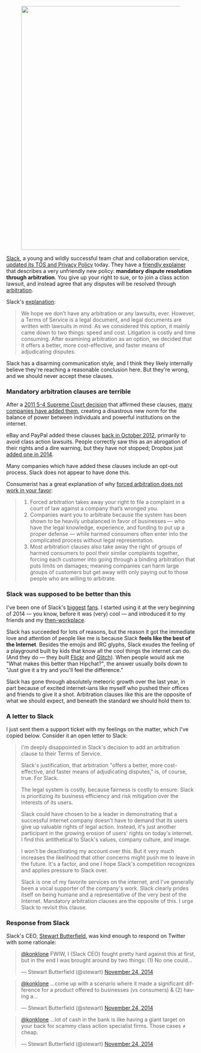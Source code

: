 <figure>
<a target="_blank" href="http://lance.wordpress.com/2014/10/30/slack-hq/"><img src="/assets/images/blog/slack/slack-hq.jpg" style="width: 650px"></a>
</figure>

[Slack](https://slack.com), a young and wildly successful team chat and collaboration service, [updated its TOS and Privacy Policy](http://slackhq.com/post/103473448150/slacks-policy-update) today. They have a [friendly explainer](https://slack.zendesk.com/hc/en-us/articles/203950296) that describes a very unfriendly new policy: **mandatory dispute resolution through arbitration**. You give up your right to sue, or to join a class action lawsuit, and instead agree that any disputes will be resolved through [arbitration](https://en.wikipedia.org/wiki/Arbitration_in_the_United_States).

Slack's [explanation](https://slack.zendesk.com/hc/en-us/articles/203950296#arbitration):

> We hope we don’t have any arbitration or any lawsuits, ever. However, a Terms of Service is a legal document, and legal documents are written with lawsuits in mind. As we considered this option, it mainly came down to two things: speed and cost. Litigation is costly and time consuming. After examining arbitration as an option, we decided that it offers a better, more cost-effective, and faster means of adjudicating disputes.

Slack has a disarming communication style, and I think they likely internally believe they're reaching a reasonable conclusion here. But they're wrong, and we should never accept these clauses.

### Mandatory arbitration clauses are terrible

After a [2011 5-4 Supreme Court decision](https://en.wikipedia.org/wiki/AT%26T_Mobility_v._Concepcion) that affirmed these clauses, [many companies have added them](http://www.citizen.org/rigged-justice-rogues-gallery), creating a disastrous new norm for the balance of power between individuals and powerful institutions on the internet. 

eBay and PayPal added these clauses [back in October 2012](http://consumerist.com/2012/10/09/paypal-slips-forced-arbitration-clause-into-user-agreement-gives-you-until-dec-1-to-opt-out/), primarily to avoid class action lawsuits. People correctly saw this as an abrogation of their rights and a dire warning, but they have not stopped; Dropbox just [added one in 2014](http://consumerist.com/2014/02/21/dropbox-jumps-on-forced-arbitration-bandwagon-but-offers-online-opt-out/).

Many companies which have added these clauses include an opt-out process. Slack does not appear to have done this.

Consumerist has a great explanation of why [forced arbitration does not work in your favor](http://consumerist.com/2014/02/25/why-you-should-opt-out-of-forced-arbitration-in-3-sentences/):

> 1. Forced arbitration takes away your right to file a complaint in a court of law against a company that’s wronged you.
> 2. Companies want you to arbitrate because the system has been shown to be heavily unbalanced in favor of businesses — who have the legal knowledge, experience, and funding to put up a proper defense — while harmed consumers often enter into the complicated process without legal representation.
> 3. Most arbitration clauses also take away the right of groups of harmed consumers to pool their similar complaints together, forcing each customer into going through a binding arbitration that puts limits on damages; meaning companies can harm large groups of customers but get away with only paying out to those people who are willing to arbitrate.

### Slack was supposed to be better than this

I've been one of Slack's [biggest](https://twitter.com/konklone/status/463767312818917376) [fans](https://twitter.com/konklone/status/501723350495133696). I started using it at the very beginning of 2014 — you know, before it was (very) cool — and introduced it to my friends and my [then-workplace](https://sunlightfoundation.com).

Slack has succeeded for lots of reasons, but the reason it got the immediate love and attention of people like me is because Slack **feels like the best of the Internet**. Besides the emojis and IRC glyphs, Slack exudes the feeling of a playground built by kids that know all the cool things the internet can do. (And they do — they built [Flickr](https://www.flickr.com/) and [Glitch](https://en.wikipedia.org/wiki/Glitch_(video_game))). When people would ask me "What makes this better than Hipchat?", the answer usually boils down to "Just give it a try and you'll feel the difference."

Slack has gone through absolutely meteoric growth over the last year, in part because of excited internet-ians like myself who pushed their offices and friends to give it a shot. Arbitration clauses like this are the opposite of what we should expect, and beneath the standard we should hold them to.

### A letter to Slack

I just sent them a support ticket with my feelings on the matter, which I've copied below. Consider it an open letter to Slack:

> I'm deeply disappointed in Slack's decision to add an arbitration clause to their Terms of Service.
> 
> Slack's justification, that arbitration "offers a better, more cost-effective, and faster means of adjudicating disputes," is, of course, true. For Slack.
> 
> The legal system is costly, because fairness is costly to ensure. Slack is prioritizing its business efficiency and risk mitigation over the interests of its users.
> 
> Slack could have chosen to be a leader in demonstrating that a successful internet company doesn't have to demand that its users give up valuable rights of legal action. Instead, it's just another participant in the growing erosion of users' rights on today's internet. I find this antithetical to Slack's values, company culture, and image.
> 
> I won't be deactivating my account over this. But it very much increases the likelihood that other concerns might push me to leave in the future. It's a factor, and one I hope Slack's competition recognizes and applies pressure to Slack over.
> 
> Slack is one of my favorite services on the internet, and I've generally been a vocal supporter of the company's work. Slack clearly prides itself on being humane and a representative of the very best of the Internet. Mandatory arbitration clauses are the opposite of this. I urge Slack to revisit this clause.

### Response from Slack

Slack's CEO, [Stewart Butterfield](https://twitter.com/stewart), was kind enough to respond on Twitter with some rationale:

<blockquote class="twitter-tweet" data-conversation="none" lang="en"><p><a href="https://twitter.com/konklone">@konklone</a> FWIW, I (Slack CEO) fought pretty hard against this at first, but in the end I was brought around by two things: (1) No one could…</p>&mdash; Stewart Butterfield (@stewart) <a href="https://twitter.com/stewart/status/536975596920635393">November 24, 2014</a></blockquote>
<script async src="//platform.twitter.com/widgets.js" charset="utf-8"></script>

<blockquote class="twitter-tweet" data-conversation="none" lang="en"><p><a href="https://twitter.com/konklone">@konklone</a> …come up with a scenario where it made a significant difference for a product offered to businesses (vs consumers) &amp; (2) having a…</p>&mdash; Stewart Butterfield (@stewart) <a href="https://twitter.com/stewart/status/536975711102193664">November 24, 2014</a></blockquote>
<script async src="//platform.twitter.com/widgets.js" charset="utf-8"></script>

<blockquote class="twitter-tweet" data-conversation="none" lang="en"><p><a href="https://twitter.com/konklone">@konklone</a> …lot of cash in the bank is like having a giant target on your back for scammy class action specialist firms. Those cases ≠ cheap.</p>&mdash; Stewart Butterfield (@stewart) <a href="https://twitter.com/stewart/status/536975848046206976">November 24, 2014</a></blockquote>
<script async src="//platform.twitter.com/widgets.js" charset="utf-8"></script>